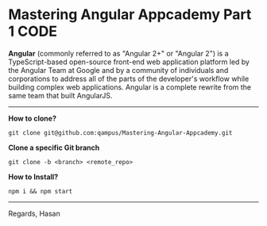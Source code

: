Mastering Angular Appcademy Part 1 CODE
===================

**Angular** (commonly referred to as "Angular 2+" or "Angular 2") is a TypeScript-based open-source front-end web application platform led by the Angular Team at Google and by a community of individuals and corporations to address all of the parts of the developer's workflow while building complex web applications. Angular is a complete rewrite from the same team that built AngularJS.


----------


**How to clone?**

    git clone git@github.com:qampus/Mastering-Angular-Appcademy.git

**Clone a specific Git branch**

    git clone -b <branch> <remote_repo>

**How to Install?**

    npm i && npm start


----------

Regards,
Hasan
